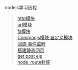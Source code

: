 nodejs学习历程
>  [ http模块 ]( https://github.com/pheromone/nodejs_learn/blob/master/http%26url/01http%E6%A8%A1%E5%9D%97.js )    <br/>
>  [ url模块 ]( https://github.com/pheromone/nodejs_learn/blob/master/http%26url/02url%E6%A8%A1%E5%9D%97.js )    <br/>
>  [ fs模块 ]( https://github.com/pheromone/nodejs_learn/tree/master/fs%E6%A8%A1%E5%9D%97 )    <br/>
>  [ Commonjs模块 自定义模块 ]( https://github.com/pheromone/nodejs_learn/tree/master/commonjs )    <br/>
>  [ 回调 事件监听 ]( https://github.com/pheromone/nodejs_learn/tree/master/nodejs%E5%9B%9E%E8%B0%83%E5%92%8C%E4%BA%8B%E4%BB%B6%E9%A9%B1%E5%8A%A8 )    <br/>
>  [ 搭建静态网页 ]( https://github.com/pheromone/nodejs_learn/tree/master/nodejs%E9%9D%99%E6%80%81web%E6%9C%8D%E5%8A%A1 )    <br/>
>  [ get post ejs ]( https://github.com/pheromone/nodejs_learn/tree/master/staticFile-get-post-ejs )    <br/>
>  [ node_route封装 ]( https://github.com/pheromone/nodejs_learn/tree/master/nodejs-router )    <br/>
